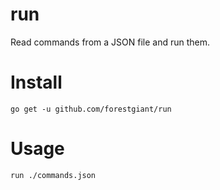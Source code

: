# run
Read commands from a JSON file and run them.

# Install
`go get -u github.com/forestgiant/run`

# Usage
`run ./commands.json`

